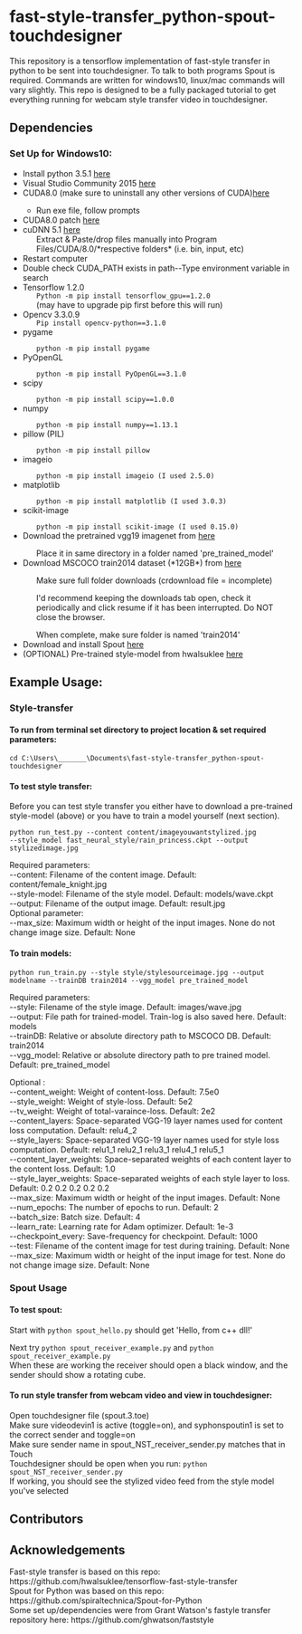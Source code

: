 # fast-style-transfer_python-spout-touchdesigner
This repository is a tensorflow implementation of fast-style transfer in python to be sent into touchdesigner. To talk to both programs Spout is required. Commands are written for windows10, linux/mac commands will vary slightly. This repo is designed to be a fully packaged tutorial to get everything running for webcam style transfer video in touchdesigner.

<h2>Dependencies</h2>
<h3>Set Up for Windows10:</h3>

<ul>
  <li>Install python 3.5.1 <a href="https://www.python.org/downloads/release/python-351/" rel="nofollow">here</a></li>
  <li>Visual Studio Community 2015 <a href="https://go.microsoft.com/fwlink/?LinkId=532606&clcid=0x409" rel="nofollow">here</a>
  <li>CUDA8.0 (make sure to uninstall any other versions of CUDA)<a href="https://developer.nvidia.com/cuda-80-ga2-download-archive" rel="nofollow">here</a></li>
    <ul>
      <li>Run exe file, follow prompts</li>
    </ul>
  <li>CUDA8.0 patch <a href="https://developer.nvidia.com/cuda-80-ga2-download-archive" rel="nofollow">here</a></li>
  <li>cuDNN 5.1 <a href="https://developer.nvidia.com/rdp/cudnn-archive" rel="nofollow">here</a>
    <ul>Extract & Paste/drop files manually into Program Files/CUDA/8.0/*respective folders* (i.e. bin, input, etc)</ul>
  </li>
  <li>Restart computer</li>
  <li>Double check CUDA_PATH exists in path--Type environment variable in search</li>
  <li>Tensorflow 1.2.0
    <ul><code>Python -m pip install tensorflow_gpu==1.2.0</code></ul>
    <ul>(may have to upgrade pip first before this will run)</ul>
  </li>
  <li>Opencv 3.3.0.9
    <ul><code>Pip install opencv-python==3.1.0</code></ul>
  </li>
  <li>pygame</li>
    <ul><code>python -m pip install pygame</code></ul>
  <li>PyOpenGL</li>
    <ul><code>python -m pip install PyOpenGL==3.1.0</code></ul>
  <li>scipy</li> 
    <ul><code>python -m pip install scipy==1.0.0</code></ul>
  <li>numpy</li> 
    <ul><code>python -m pip install numpy==1.13.1</code></ul>
  <li>pillow (PIL)</li> 
    <ul><code>python -m pip install pillow</code></ul>
  <li>imageio</li> 
    <ul><code>python -m pip install imageio (I used 2.5.0)</code></ul>
  <li>matplotlib</li> 
    <ul><code>python -m pip install matplotlib (I used 3.0.3)</code></ul>
  <li>scikit-image</li>
    <ul><code>python -m pip install scikit-image (I used 0.15.0)</code></ul>
  <li>Download the pretrained vgg19 imagenet from <a href="http://www.vlfeat.org/matconvnet/models/imagenet-vgg-verydeep-19.mat">here</a></li>
    <ul>Place it in same directory in a folder named 'pre_trained_model'</ul>
  <li>Download MSCOCO train2014 dataset (*12GB*) from <a href="http://msvocds.blob.core.windows.net/coco2014/train2014.zip">here</a></li>
    <ul>Make sure full folder downloads (crdownload file = incomplete)</ul>
    <ul>I'd recommend keeping the downloads tab open, check it periodically and click resume if it has been interrupted. Do NOT close the browser.</ul>
    <ul>When complete, make sure folder is named 'train2014'</ul>
  <li>Download and install Spout <a href="http://spout.zeal.co/">here</a></li>
  <li>(OPTIONAL) Pre-trained style-model from hwalsuklee <a href="https://mega.nz/#F!VEAm1CDD!ILTR1TA5zFJ_Cp9I5DRofg">here</a></li>
</ul>

<h2>Example Usage:</h2>
<h3>Style-transfer</h3>
<h4>To run from terminal set directory to project location & set required parameters: </h4>
<code>cd C:\Users\_______\Documents\fast-style-transfer_python-spout-touchdesigner</code>

<h4>To test style transfer:</h4>
Before you can test style transfer you either have to download a pre-trained style-model (above) or you have to train a model yourself (next section).<br>

<code>python run_test.py --content content/imageyouwantstylized.jpg --style_model fast_neural_style/rain_princess.ckpt --output stylizedimage.jpg</code><br>

Required parameters:<br>
--content: Filename of the content image. Default: content/female_knight.jpg <br>
--style-model: Filename of the style model. Default: models/wave.ckpt <br>
--output: Filename of the output image. Default: result.jpg<br>
Optional parameter:<br>
--max_size: Maximum width or height of the input images. None do not change image size. Default: None<br>

<h4>To train models:</h4>
<code>python run_train.py --style style/stylesourceimage.jpg --output modelname --trainDB train2014 --vgg_model pre_trained_model</code>

Required parameters:<br>
--style: Filename of the style image. Default: images/wave.jpg<br>
--output: File path for trained-model. Train-log is also saved here. Default: models<br>
--trainDB: Relative or absolute directory path to MSCOCO DB. Default: train2014<br>
--vgg_model: Relative or absolute directory path to pre trained model. Default: pre_trained_model<br>

Optional :<br>
--content_weight: Weight of content-loss. Default: 7.5e0<br>
--style_weight: Weight of style-loss. Default: 5e2<br>
--tv_weight: Weight of total-varaince-loss. Default: 2e2<br>
--content_layers: Space-separated VGG-19 layer names used for content loss computation. Default: relu4_2<br>
--style_layers: Space-separated VGG-19 layer names used for style loss computation. Default: relu1_1 relu2_1 relu3_1 relu4_1 relu5_1<br>
--content_layer_weights: Space-separated weights of each content layer to the content loss. Default: 1.0<br>
--style_layer_weights: Space-separated weights of each style layer to loss. Default: 0.2 0.2 0.2 0.2 0.2<br>
--max_size: Maximum width or height of the input images. Default: None<br>
--num_epochs: The number of epochs to run. Default: 2<br>
--batch_size: Batch size. Default: 4<br>
--learn_rate: Learning rate for Adam optimizer. Default: 1e-3<br>
--checkpoint_every: Save-frequency for checkpoint. Default: 1000<br>
--test: Filename of the content image for test during training. Default: None<br>
--max_size: Maximum width or height of the input image for test. None do not change image size. Default: None<br>

  <!-- <li><code></code></li>
  <li><code></code></li>
</ul>
<code></code><code></code> -->
<h3>Spout Usage</h3>
<h4>To test spout:</h4>
Start with <code>python spout_hello.py</code> should get 'Hello, from c++ dll!'<br>

Next try <code>python spout_receiver_example.py</code> and <code>python spout_receiver_example.py</code><br>
When these are working the receiver should open a black window, and the sender should show a rotating cube.<br>

<h4>To run style transfer from webcam video and view in touchdesigner:</h4>
Open touchdesigner file (spout.3.toe)<br>
Make sure videodevin1 is active (toggle=on), and syphonspoutin1 is set to the correct sender and toggle=on<br>
Make sure sender name in spout_NST_receiver_sender.py matches that in Touch<br>
Touchdesigner should be open when you run: <code>python spout_NST_receiver_sender.py</code><br>
If working, you should see the stylized video feed from the style model you've selected<br>

<h2>Contributors</h2>

<h2>Acknowledgements</h2>
Fast-style transfer is based on this repo: https://github.com/hwalsuklee/tensorflow-fast-style-transfer <br>
Spout for Python was based on this repo: https://github.com/spiraltechnica/Spout-for-Python <br>
Some set up/dependencies were from Grant Watson's fastyle transfer repository here: https://github.com/ghwatson/faststyle <br>